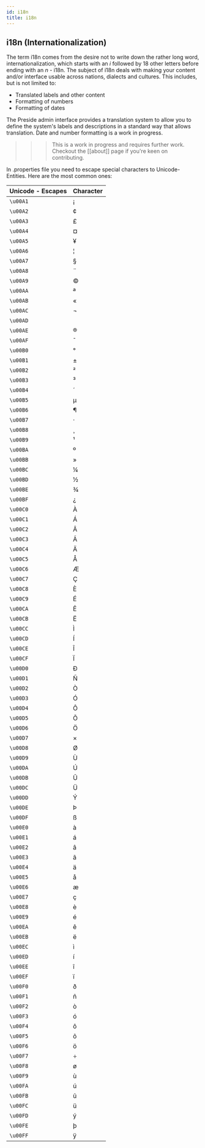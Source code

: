 ```yaml
---
id: i18n
title: i18n
---
```


## i18n (Internationalization)

The term i18n comes from the desire not to write down the rather long word, internationalization, which starts with an *i* followed by 18 other letters before ending with an *n* - i18n. The subject of i18n deals with making your content and/or interface usable across nations, dialects and cultures. This includes, but is not limited to:

* Translated labels and other content
* Formatting of numbers
* Formatting of dates

The Preside admin interface provides a translation system to allow you to define the system's labels and descriptions in a standard way that allows translation. Date and number formatting is a work in progress.

>>> This is a work in progress and requires further work. Checkout the [[about]] page if you're keen on contributing.



In .properties file you need to escape special characters to Unicode-Entities. Here are the most common ones:

<div class="table-responsive">
	<table class="table">
		<thead>
			<tr>
				<th>Unicode - Escapes</th>
				<th>Character</th>
			</tr>
		</thead>
		<tbody>
			<tr>
				<td><code>\u00A1</code></td>
				<td>¡</td>
			</tr>
			<tr>
				<td><code>\u00A2</code></td>
				<td>¢</td>
			</tr>
			<tr>
				<td><code>\u00A3</code></td>
				<td>£</td>
			</tr>
			<tr>
				<td><code>\u00A4</code></td>
				<td>¤</td>
			</tr>
			<tr>
				<td><code>\u00A5</code></td>
				<td>¥</td>
			</tr>
			<tr>
				<td><code>\u00A6</code></td>
				<td>¦</td>
			</tr>
			<tr>
				<td><code>\u00A7</code></td>
				<td>§</td>
			</tr>
			<tr>
				<td><code>\u00A8</code></td>
				<td>¨</td>
			</tr>
			<tr>
				<td><code>\u00A9</code></td>
				<td>©</td>
			</tr>
			<tr>
				<td><code>\u00AA</code></td>
				<td>ª</td>
			</tr>
			<tr>
				<td><code>\u00AB</code></td>
				<td>«</td>
			</tr>
			<tr>
				<td><code>\u00AC</code></td>
				<td>¬</td>
			</tr>
			<tr>
				<td><code>\u00AD</code></td>
				<td>­</td>
			</tr>
			<tr>
				<td><code>\u00AE</code></td>
				<td>®</td>
			</tr>
			<tr>
				<td><code>\u00AF</code></td>
				<td>¯</td>
			</tr>
			<tr>
				<td><code>\u00B0</code></td>
				<td>°</td>
			</tr>
			<tr>
				<td><code>\u00B1</code></td>
				<td>±</td>
			</tr>
			<tr>
				<td><code>\u00B2</code></td>
				<td>²</td>
			</tr>
			<tr>
				<td><code>\u00B3</code></td>
				<td>³</td>
			</tr>
			<tr>
				<td><code>\u00B4</code></td>
				<td>´</td>
			</tr>
			<tr>
				<td><code>\u00B5</code></td>
				<td>µ</td>
			</tr>
			<tr>
				<td><code>\u00B6</code></td>
				<td>¶</td>
			</tr>
			<tr>
				<td><code>\u00B7</code></td>
				<td>·</td>
			</tr>
			<tr>
				<td><code>\u00B8</code></td>
				<td>¸</td>
			</tr>
			<tr>
				<td><code>\u00B9</code></td>
				<td>¹</td>
			</tr>
			<tr>
				<td><code>\u00BA</code></td>
				<td>º</td>
			</tr>
			<tr>
				<td><code>\u00BB</code></td>
				<td>»</td>
			</tr>
			<tr>
				<td><code>\u00BC</code></td>
				<td>¼</td>
			</tr>
			<tr>
				<td><code>\u00BD</code></td>
				<td>½</td>
			</tr>
			<tr>
				<td><code>\u00BE</code></td>
				<td>¾</td>
			</tr>
			<tr>
				<td><code>\u00BF</code></td>
				<td>¿</td>
			</tr>
			<tr>
				<td><code>\u00C0</code></td>
				<td>À</td>
			</tr>
			<tr>
				<td><code>\u00C1</code></td>
				<td>Á</td>
			</tr>
			<tr>
				<td><code>\u00C2</code></td>
				<td>Â</td>
			</tr>
			<tr>
				<td><code>\u00C3</code></td>
				<td>Ã</td>
			</tr>
			<tr>
				<td><code>\u00C4</code></td>
				<td>Ä</td>
			</tr>
			<tr>
				<td><code>\u00C5</code></td>
				<td>Å</td>
			</tr>
			<tr>
				<td><code>\u00C6</code></td>
				<td>Æ</td>
			</tr>
			<tr>
				<td><code>\u00C7</code></td>
				<td>Ç</td>
			</tr>
			<tr>
				<td><code>\u00C8</code></td>
				<td>È</td>
			</tr>
			<tr>
				<td><code>\u00C9</code></td>
				<td>É</td>
			</tr>
			<tr>
				<td><code>\u00CA</code></td>
				<td>Ê</td>
			</tr>
			<tr>
				<td><code>\u00CB</code></td>
				<td>Ë</td>
			</tr>
			<tr>
				<td><code>\u00CC</code></td>
				<td>Ì</td>
			</tr>
			<tr>
				<td><code>\u00CD</code></td>
				<td>Í</td>
			</tr>
			<tr>
				<td><code>\u00CE</code></td>
				<td>Î</td>
			</tr>
			<tr>
				<td><code>\u00CF</code></td>
				<td>Ï</td>
			</tr>
			<tr>
				<td><code>\u00D0</code></td>
				<td>Ð</td>
			</tr>
			<tr>
				<td><code>\u00D1</code></td>
				<td>Ñ</td>
			</tr>
			<tr>
				<td><code>\u00D2</code></td>
				<td>Ò</td>
			</tr>
			<tr>
				<td><code>\u00D3</code></td>
				<td>Ó</td>
			</tr>
			<tr>
				<td><code>\u00D4</code></td>
				<td>Ô</td>
			</tr>
			<tr>
				<td><code>\u00D5</code></td>
				<td>Õ</td>
			</tr>
			<tr>
				<td><code>\u00D6</code></td>
				<td>Ö</td>
			</tr>
			<tr>
				<td><code>\u00D7</code></td>
				<td>×</td>
			</tr>
			<tr>
				<td><code>\u00D8</code></td>
				<td>Ø</td>
			</tr>
			<tr>
				<td><code>\u00D9</code></td>
				<td>Ù</td>
			</tr>
			<tr>
				<td><code>\u00DA</code></td>
				<td>Ú</td>
			</tr>
			<tr>
				<td><code>\u00DB</code></td>
				<td>Û</td>
			</tr>
			<tr>
				<td><code>\u00DC</code></td>
				<td>Ü</td>
			</tr>
			<tr>
				<td><code>\u00DD</code></td>
				<td>Ý</td>
			</tr>
			<tr>
				<td><code>\u00DE</code></td>
				<td>Þ</td>
			</tr>
			<tr>
				<td><code>\u00DF</code></td>
				<td>ß</td>
			</tr>
			<tr>
				<td><code>\u00E0</code></td>
				<td>à</td>
			</tr>
			<tr>
				<td><code>\u00E1</code></td>
				<td>á</td>
			</tr>
			<tr>
				<td><code>\u00E2</code></td>
				<td>â</td>
			</tr>
			<tr>
				<td><code>\u00E3</code></td>
				<td>ã</td>
			</tr>
			<tr>
				<td><code>\u00E4</code></td>
				<td>ä</td>
			</tr>
			<tr>
				<td><code>\u00E5</code></td>
				<td>å</td>
			</tr>
			<tr>
				<td><code>\u00E6</code></td>
				<td>æ</td>
			</tr>
			<tr>
				<td><code>\u00E7</code></td>
				<td>ç</td>
			</tr>
			<tr>
				<td><code>\u00E8</code></td>
				<td>è</td>
			</tr>
			<tr>
				<td><code>\u00E9</code></td>
				<td>é</td>
			</tr>
			<tr>
				<td><code>\u00EA</code></td>
				<td>ê</td>
			</tr>
			<tr>
				<td><code>\u00EB</code></td>
				<td>ë</td>
			</tr>
			<tr>
				<td><code>\u00EC</code></td>
				<td>ì</td>
			</tr>
			<tr>
				<td><code>\u00ED</code></td>
				<td>í</td>
			</tr>
			<tr>
				<td><code>\u00EE</code></td>
				<td>î</td>
			</tr>
			<tr>
				<td><code>\u00EF</code></td>
				<td>ï</td>
			</tr>
			<tr>
				<td><code>\u00F0</code></td>
				<td>ð</td>
			</tr>
			<tr>
				<td><code>\u00F1</code></td>
				<td>ñ</td>
			</tr>
			<tr>
				<td><code>\u00F2</code></td>
				<td>ò</td>
			</tr>
			<tr>
				<td><code>\u00F3</code></td>
				<td>ó</td>
			</tr>
			<tr>
				<td><code>\u00F4</code></td>
				<td>ô</td>
			</tr>
			<tr>
				<td><code>\u00F5</code></td>
				<td>õ</td>
			</tr>
			<tr>
				<td><code>\u00F6</code></td>
				<td>ö</td>
			</tr>
			<tr>
				<td><code>\u00F7</code></td>
				<td>÷</td>
			</tr>
			<tr>
				<td><code>\u00F8</code></td>
				<td>ø</td>
			</tr>
			<tr>
				<td><code>\u00F9</code></td>
				<td>ù</td>
			</tr>
			<tr>
				<td><code>\u00FA</code></td>
				<td>ú</td>
			</tr>
			<tr>
				<td><code>\u00FB</code></td>
				<td>û</td>
			</tr>
			<tr>
				<td><code>\u00FC</code></td>
				<td>ü</td>
			</tr>
			<tr>
				<td><code>\u00FD</code></td>
				<td>ý</td>
			</tr>
			<tr>
				<td><code>\u00FE</code></td>
				<td>þ</td>
			</tr>
			<tr>
				<td><code>\u00FF</code></td>
				<td>ÿ</td>
			</tr>
		</tbody>
	</table>
</div>
